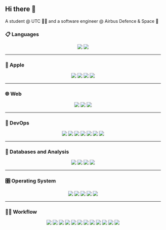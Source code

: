 ## Hi there 👋

A student @ UTC 👨‍💻 and a software engineer @ Airbus Defence & Space 🚀  

### 📋 Languages

<div align="center">
  <img src="https://img.shields.io/badge/c++-%2300599C.svg?style=for-the-badge&logo=c%2B%2B&logoColor=white"/>
  <img src="https://img.shields.io/badge/python-3670A0?style=for-the-badge&logo=python&logoColor=ffdd54"/>
</div>

---

###  Apple

<div align="center">
  <img src="https://img.shields.io/badge/swift-%23FA7343.svg?style=for-the-badge&logo=swift&logoColor=white"/>
  <img src="https://img.shields.io/badge/SwiftUI-2.0-orange?style=for-the-badge&logo=swift&logoColor=white"/>
  <img src="https://img.shields.io/badge/MapKit-0078D7?style=for-the-badge&logo=apple&logoColor=white"/>
  <img src="https://img.shields.io/badge/Xcode-1589F0?style=for-the-badge&logo=apple&logoColor=white"/>
</div>

---

### 🌐 Web

<div align="center">
  <img src="https://img.shields.io/badge/html5-%23E34F26.svg?style=for-the-badge&logo=html5&logoColor=white"/>
  <img src="https://img.shields.io/badge/django-%23092E20.svg?style=for-the-badge&logo=django&logoColor=white"/>
  <img src="https://img.shields.io/badge/flask-%23000.svg?style=for-the-badge&logo=flask&logoColor=white"/>
</div>

---

### 📲 DevOps

<div align="center">
  <img src="https://img.shields.io/badge/docker-%230db7ed.svg?style=for-the-badge&logo=docker&logoColor=white"/>
  <img src="https://img.shields.io/badge/github%20pages-121013?style=for-the-badge&logo=github&logoColor=white"/>
  <img src="https://img.shields.io/badge/apache-%23D42029.svg?style=for-the-badge&logo=apache&logoColor=white"/>
  <img src="https://img.shields.io/badge/jenkins-%232C5263.svg?style=for-the-badge&logo=jenkins&logoColor=white"/>
  <img src="https://img.shields.io/badge/nexus-%230081CB.svg?style=for-the-badge&logo=jfrog&logoColor=white"/>
  <img src="https://img.shields.io/badge/SonarQube-black?style=for-the-badge&logo=sonarqube&logoColor=4E9BCD"/>
  <img src="https://img.shields.io/badge/maven-%23C71A36.svg?style=for-the-badge&logo=apache-maven&logoColor=white"/>
</div>

---

### 💾 Databases and Analysis

<div align="center">
  <img src="https://img.shields.io/badge/sqlite-%2307405e.svg?style=for-the-badge&logo=sqlite&logoColor=white"/>
  <img src="https://img.shields.io/badge/Sequelize-52B0E7?style=for-the-badge&logo=Sequelize&logoColor=white"/>
  <img src="https://img.shields.io/badge/pandas-%23150458.svg?style=for-the-badge&logo=pandas&logoColor=white"/>
  <img src="https://img.shields.io/badge/numpy-%23013243.svg?style=for-the-badge&logo=numpy&logoColor=white"/>
</div>

---

### 🎛️ Operating System

<div align="center">
  <img src="https://img.shields.io/badge/Kali-268BEE?style=for-the-badge&logo=kalilinux&logoColor=white"/>
  <img src="https://img.shields.io/badge/Windows-0078D6?style=for-the-badge&logo=windows&logoColor=white"/>
  <img src="https://img.shields.io/badge/mac%20os-000000?style=for-the-badge&logo=macos&logoColor=F0F0F0"/>
  <img src="https://img.shields.io/badge/Ubuntu-E95420?style=for-the-badge&logo=ubuntu&logoColor=white"/>
  <img src="https://img.shields.io/badge/shell_script-%23121011.svg?style=for-the-badge&logo=gnu-bash&logoColor=white"/>
</div>

---

### 👨‍💻 Workflow

<div align="center">
  <img src="https://img.shields.io/badge/SonarLint-CB2029?style=for-the-badge&logo=SONARLINT&logoColor=white"/>
  <img src="https://img.shields.io/badge/SonarQube-black?style=for-the-badge&logo=sonarqube&logoColor=4E9BCD"/>
  <img src="https://img.shields.io/badge/git-%23F05033.svg?style=for-the-badge&logo=git&logoColor=white"/>
  <img src="https://img.shields.io/badge/github-%23121011.svg?style=for-the-badge&logo=github&logoColor=white"/>
  <img src="https://img.shields.io/badge/gitlab-%23181717.svg?style=for-the-badge&logo=gitlab&logoColor=white"/>
  <img src="https://img.shields.io/badge/markdown-%23000000.svg?style=for-the-badge&logo=markdown&logoColor=white"/>
  <img src="https://img.shields.io/badge/latex-%23008080.svg?style=for-the-badge&logo=latex&logoColor=white"/>
  <img src="https://img.shields.io/badge/Jira-0052CC?style=for-the-badge&logo=jira&logoColor=white"/>
  <img src="https://img.shields.io/badge/Confluence-172B4D?style=for-the-badge&logo=confluence&logoColor=white"/>
  <img src="https://img.shields.io/badge/Trello-0079BF?style=for-the-badge&logo=trello&logoColor=white"/>
  <img src="https://img.shields.io/badge/Microsoft%20Office-D83B01?style=for-the-badge&logo=microsoft-office&logoColor=white"/>
  <img src="https://img.shields.io/badge/Google%20Workspace-4285F4?style=for-the-badge&logo=google-workspace&logoColor=white"/>
</div>
